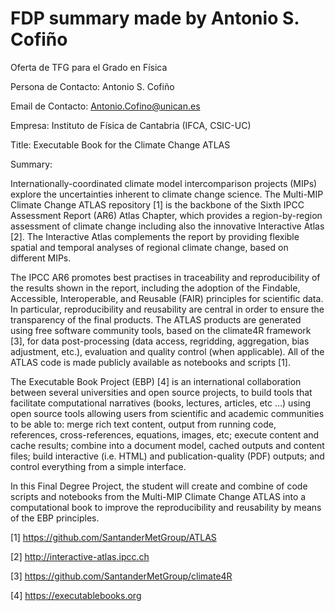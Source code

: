 # FDP summary made by Antonio S. Cofiño

Oferta de TFG para el Grado en Física

Persona de Contacto: Antonio S. Cofiño

Email de Contacto: Antonio.Cofino@unican.es

Empresa: Instituto de Física de Cantabria (IFCA, CSIC-UC)

Title: Executable Book for the Climate Change ATLAS

Summary:

Internationally-coordinated climate model intercomparison projects (MIPs) explore the uncertainties inherent to climate change science. The Multi-MIP Climate Change ATLAS repository \[1] is the backbone of the Sixth IPCC Assessment Report (AR6) Atlas Chapter, which provides a region-by-region assessment of climate change including also the innovative Interactive Atlas \[2]. The Interactive Atlas complements the report by providing flexible spatial and temporal analyses of regional climate change, based on different MIPs.

The IPCC AR6 promotes best practises in traceability and reproducibility of the results shown in the report, including the adoption of the Findable, Accessible, Interoperable, and Reusable (FAIR) principles for scientific data. In particular, reproducibility and reusability are central in order to ensure the transparency of the final products. The ATLAS products are generated using free software community tools, based on the climate4R framework \[3], for data post-processing (data access, regridding, aggregation, bias adjustment, etc.), evaluation and quality control (when applicable). All of the ATLAS code is made publicly available as notebooks and scripts \[1].

The Executable Book Project (EBP) \[4] is an international collaboration between several universities and open source projects, to build tools that facilitate computational narratives (books, lectures, articles, etc …) using open source tools allowing users from scientific and academic communities to be able to: merge rich text content, output from running code, references, cross-references, equations, images, etc; execute content and cache results; combine into a document model, cached outputs and content files; build interactive (i.e. HTML) and publication-quality (PDF) outputs; and control everything from a simple interface.

In this Final Degree Project, the student will create and combine of code scripts and notebooks from the Multi-MIP Climate Change ATLAS into a computational book to improve the reproducibility and reusability by means of the EBP principles.

\[1] https://github.com/SantanderMetGroup/ATLAS

\[2] http://interactive-atlas.ipcc.ch

\[3] https://github.com/SantanderMetGroup/climate4R

\[4] https://executablebooks.org
